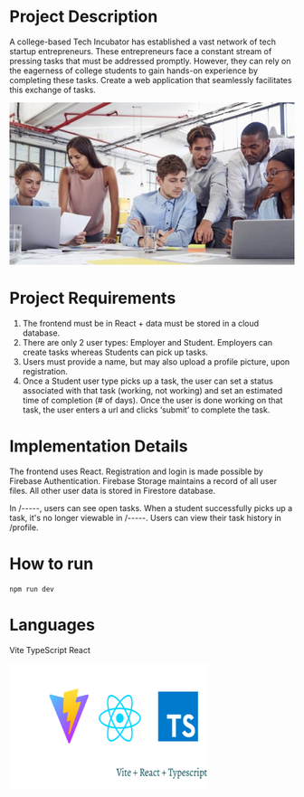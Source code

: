# Project Description  
A college-based Tech Incubator has established a vast network of tech startup entrepreneurs. These entrepreneurs face a constant stream of pressing tasks that must be addressed promptly. However, they can rely on the eagerness of college students to gain hands-on experience by completing these tasks. Create a web application that seamlessly facilitates this exchange of tasks.
<p align="center"><img src="public/readme/collaboration.jpg" width="509" height="287"/></p>  

# Project Requirements  
1. The frontend must be in React + data must be stored in a cloud database.
2. There are only 2 user types: Employer and Student. Employers can create tasks whereas Students can pick up tasks.
3. Users must provide a name, but may also upload a profile picture, upon registration.  
4. Once a Student user type picks up a task, the user can set a status associated with that task (working, not working) and set an estimated time of completion (# of days). Once the user is done working on that task, the user enters a url and clicks ‘submit’ to complete the task.  

# Implementation Details  
The frontend uses React. Registration and login is made possible by Firebase Authentication. Firebase Storage maintains a record of all user files. All other user data is stored in Firestore database.  

In /-----, users can see open tasks. When a student successfully picks up a task, it's no longer viewable in /-----. Users can view their task history in /profile.  

# How to run  
``` 
npm run dev
```

# Languages  
Vite TypeScript React  
<p><img src="public/readme/languages.png" width="350" height="225"/></p>